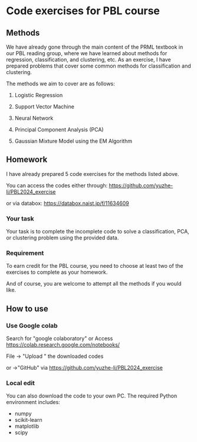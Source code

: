 
  
  
  
  

# Code exercises for PBL course

  

## Methods

We have already gone through the main content of the PRML textbook in our PBL reading group, where we have learned about methods for regression, classification, and clustering, etc. As an exercise, I have prepared problems that cover some common methods for classification and clustering.

  

The methods we aim to cover are as follows:

  

1. Logistic Regression

2. Support Vector Machine

3. Neural Network

4. Principal Component Analysis (PCA)

5. Gaussian Mixture Model using the EM Algorithm

  
  
  

## Homework

I have already prepared 5 code exercises for the methods listed above.

You can access the codes either through: https://github.com/yuzhe-li/PBL2024_exercise

or via databox: https://databox.naist.jp/f/11634609

### Your task

Your task is to complete the incomplete code to solve a classification, PCA, or clustering problem using the provided data.

  

### Requirement

To earn credit for the PBL course, you need to choose at least two of the exercises to complete as your homework.

And of course, you are welcome to attempt all the methods if you would like.

  
  

## How to use


### Use Google colab


Search for "google colaboratory" or Access https://colab.research.google.com/notebooks/

  

File → "Upload " the downloaded codes 

or →"GitHub" via https://github.com/yuzhe-li/PBL2024_exercise


### Local edit
You can also download the code to your own PC. The required Python environment includes: 

- numpy
- scikit-learn 
- matplotlib
- scipy